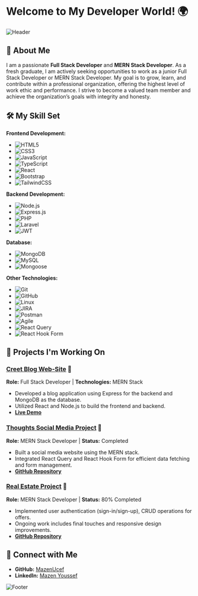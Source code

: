 # Welcome to My Developer World! 🌍

![Header](https://your-image-url.com/header-image.png)

## 🚀 About Me
I am a passionate **Full Stack Developer** and **MERN Stack Developer**. As a fresh graduate, I am actively seeking opportunities to work as a junior Full Stack Developer or MERN Stack Developer. My goal is to grow, learn, and contribute within a professional organization, offering the highest level of work ethic and performance. I strive to become a valued team member and achieve the organization’s goals with integrity and honesty.

## 🛠️ My Skill Set
**Frontend Development:**
- ![HTML5](https://img.shields.io/badge/HTML5-E34F26?logo=html5&logoColor=white)
- ![CSS3](https://img.shields.io/badge/CSS3-1572B6?logo=css3&logoColor=white)
- ![JavaScript](https://img.shields.io/badge/JavaScript-F7DF1E?logo=javascript&logoColor=black)
- ![TypeScript](https://img.shields.io/badge/TypeScript-007ACC?logo=typescript&logoColor=white)
- ![React](https://img.shields.io/badge/React-20232A?logo=react&logoColor=61DAFB)
- ![Bootstrap](https://img.shields.io/badge/Bootstrap-563D7C?logo=bootstrap&logoColor=white)
- ![TailwindCSS](https://img.shields.io/badge/TailwindCSS-38B2AC?logo=tailwind-css&logoColor=white)

**Backend Development:**
- ![Node.js](https://img.shields.io/badge/Node.js-339933?logo=node.js&logoColor=white)
- ![Express.js](https://img.shields.io/badge/Express.js-404D59?logo=express&logoColor=white)
- ![PHP](https://img.shields.io/badge/PHP-777BB4?logo=php&logoColor=white)
- ![Laravel](https://img.shields.io/badge/Laravel-FF2D20?logo=laravel&logoColor=white)
- ![JWT](https://img.shields.io/badge/JWT-000000?logo=json-web-tokens&logoColor=white)

**Database:**
- ![MongoDB](https://img.shields.io/badge/MongoDB-4EA94B?logo=mongodb&logoColor=white)
- ![MySQL](https://img.shields.io/badge/MySQL-4479A1?logo=mysql&logoColor=white)
- ![Mongoose](https://img.shields.io/badge/Mongoose-800000?logo=mongodb&logoColor=white)

**Other Technologies:**
- ![Git](https://img.shields.io/badge/Git-F05032?logo=git&logoColor=white)
- ![GitHub](https://img.shields.io/badge/GitHub-181717?logo=github&logoColor=white)
- ![Linux](https://img.shields.io/badge/Linux-FCC624?logo=linux&logoColor=black)
- ![JIRA](https://img.shields.io/badge/JIRA-0052CC?logo=jira&logoColor=white)
- ![Postman](https://img.shields.io/badge/Postman-FF6C37?logo=postman&logoColor=white)
- ![Agile](https://img.shields.io/badge/Agile-000000?logo=agile&logoColor=white)
- ![React Query](https://img.shields.io/badge/React_Query-FF4154?logo=react-query&logoColor=white)
- ![React Hook Form](https://img.shields.io/badge/React_Hook_Form-EC5990?logo=react-hook-form&logoColor=white)

## 🌟 Projects I'm Working On

### [Creet Blog Web-Site](https://creet-app.onrender.com/) 🚀
**Role:** Full Stack Developer | **Technologies:** MERN Stack
- Developed a blog application using Express for the backend and MongoDB as the database.
- Utilized React and Node.js to build the frontend and backend.
- **[Live Demo](https://creet-app.onrender.com/)**

### [Thoughts Social Media Project](https://github.com/MazenUcef/thoughtsApp) 💬
**Role:** MERN Stack Developer | **Status:** Completed
- Built a social media website using the MERN stack.
- Integrated React Query and React Hook Form for efficient data fetching and form management.
- **[GitHub Repository](https://github.com/MazenUcef/thoughtsApp)**

### [Real Estate Project](https://github.com/MazenUcef/project1975) 🏡
**Role:** MERN Stack Developer | **Status:** 80% Completed
- Implemented user authentication (sign-in/sign-up), CRUD operations for offers.
- Ongoing work includes final touches and responsive design improvements.
- **[GitHub Repository](https://github.com/MazenUcef/project1975)**

## 💼 Connect with Me
- **GitHub:** [MazenUcef](https://github.com/MazenUcef/project1976)
- **LinkedIn:** [Mazen Youssef](https://www.linkedin.com/in/mazen-youssef-9963b0225/)

![Footer](https://your-image-url.com/footer-image.png)
